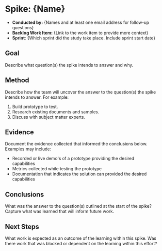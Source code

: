# Spike: {Name}

- **Conducted by:** {Names and at least one email address for follow-up questions}
- **Backlog Work Item:** {Link to the work item to provide more context}
- **Sprint**: {Which sprint did the study take place. Include sprint start date}

## Goal

Describe what question(s) the spike intends to answer and why.

## Method

Describe how the team will uncover the answer to the question(s) the spike intends to answer. For example:

1. Build prototype to test.
2. Research existing documents and samples.
3. Discuss with subject matter experts.

## Evidence

Document the evidence collected that informed the conclusions below. Examples may include:

- Recorded or live demo's of a prototype providing the desired capabilities
- Metrics collected while testing the prototype
- Documentation that indicates the solution can provided the desired capabilities

## Conclusions

What was the answer to the question(s) outlined at the start of the spike? Capture what was learned that will inform future work.

## Next Steps

What work is expected as an outcome of the learning within this spike. Was there work that was blocked or dependent on the learning within this effort?
